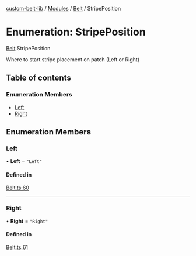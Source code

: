 [custom-belt-lib](../README.md) / [Modules](../modules.md) / [Belt](../modules/Belt.md) / StripePosition

# Enumeration: StripePosition

[Belt](../modules/Belt.md).StripePosition

Where to start stripe placement on patch (Left or Right)

## Table of contents

### Enumeration Members

- [Left](Belt.StripePosition.md#left)
- [Right](Belt.StripePosition.md#right)

## Enumeration Members

### Left

• **Left** = ``"Left"``

#### Defined in

[Belt.ts:60](https://github.com/jeffholst/custom-belt/blob/dc727c6/packages/custom-belt-lib/src/Belt.ts#L60)

___

### Right

• **Right** = ``"Right"``

#### Defined in

[Belt.ts:61](https://github.com/jeffholst/custom-belt/blob/dc727c6/packages/custom-belt-lib/src/Belt.ts#L61)
